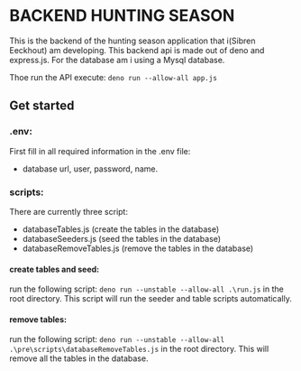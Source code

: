 # BACKEND HUNTING SEASON

This is the backend of the hunting season application that i(Sibren Eeckhout) am developing. This backend api is made out of deno and express.js. For the database am i using a Mysql database. 

Thoe run the API execute: ```deno run --allow-all app.js```

## Get started 

### .env:

First fill in all required information in the .env file:

- database url, user, password, name. 


### scripts:

There are currently three script:
- databaseTables.js (create the tables in the database)
- databaseSeeders.js (seed the tables in the database)
- databaseRemoveTables.js (remove the tables in the database)

#### create tables and seed:

run the following script: ```deno run --unstable --allow-all .\run.js``` in the root directory. This script will run the seeder and table scripts automatically. 

#### remove tables:

run the following script: ```deno run --unstable --allow-all .\pre\scripts\databaseRemoveTables.js``` in the root directory. This will remove all the tables in the database. 

